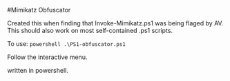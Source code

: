 #Mimikatz Obfuscator

Created this when finding that Invoke-Mimikatz.ps1 was being flaged by AV.
This should also work on most self-contained .ps1 scripts. 

To use:
``
powershell .\PS1-obfuscator.ps1
``

Follow the interactive menu.

written in powershell.
